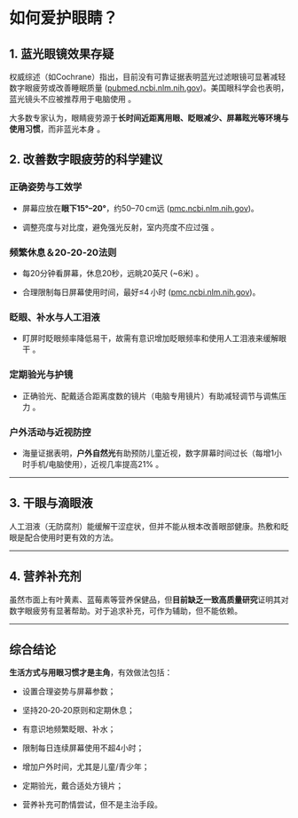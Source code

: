 
# 如何爱护眼睛？

## 1. 蓝光眼镜效果存疑

权威综述（如Cochrane）指出，目前没有可靠证据表明蓝光过滤眼镜可显著减轻数字眼疲劳或改善睡眠质量 ([pubmed.ncbi.nlm.nih.gov](https://pubmed.ncbi.nlm.nih.gov/37593770/?utm_source=chatgpt.com "Blue-light filtering spectacle lenses for visual performance, sleep ..."))。美国眼科学会也表明，蓝光镜头不应被推荐用于电脑使用 。

大多数专家认为，眼睛疲劳源于**长时间近距离用眼、眨眼减少、屏幕眩光等环境与使用习惯**，而非蓝光本身 。

## 2. **改善数字眼疲劳的科学建议**

### 正确姿势与工效学

- 屏幕应放在**眼下15°–20°**，约50–70 cm远 ([pmc.ncbi.nlm.nih.gov](https://pmc.ncbi.nlm.nih.gov/articles/PMC9434525/?utm_source=chatgpt.com "Digital Eye Strain- A Comprehensive Review - PMC"))。
    
- 调整亮度与对比度，避免强光反射，室内亮度不应过强 。
    

### 频繁休息＆20‑20‑20法则

- 每20分钟看屏幕，休息20秒，远眺20英尺 (~6米) 。
    
- 合理限制每日屏幕使用时间，最好≤4 小时 ([pmc.ncbi.nlm.nih.gov](https://pmc.ncbi.nlm.nih.gov/articles/PMC9434525/?utm_source=chatgpt.com "Digital Eye Strain- A Comprehensive Review - PMC"))。
    

### 眨眼、补水与人工泪液

- 盯屏时眨眼频率降低易干，故需有意识增加眨眼频率和使用人工泪液来缓解眼干 。
    

### 定期验光与护镜

- 正确验光、配戴适合距离度数的镜片（电脑专用镜片）有助减轻调节与调焦压力 。
    

### 户外活动与近视防控

- 海量证据表明，**户外自然光**有助预防儿童近视，数字屏幕时间过长（每增1小时手机/电脑使用），近视几率提高21% 。
    

---

## 3. **干眼与滴眼液**

人工泪液（无防腐剂）能缓解干涩症状，但并不能从根本改善眼部健康。热敷和眨眼是配合使用时更有效的方法。

---

## 4. **营养补充剂**

虽然市面上有叶黄素、蓝莓素等营养保健品，但**目前缺乏一致高质量研究**证明其对数字眼疲劳有显著帮助。对于追求补充，可作为辅助，但不能依赖。

---

## 综合结论

**生活方式与用眼习惯才是主角**，有效做法包括：

- 设置合理姿势与屏幕参数；
    
- 坚持20‑20‑20原则和定期休息；
    
- 有意识地频繁眨眼、补水；
    
- 限制每日连续屏幕使用不超4小时；
    
- 增加户外时间，尤其是儿童/青少年；
    
- 定期验光，戴合适处方镜片；
    
- 营养补充可酌情尝试，但不是主治手段。
    
